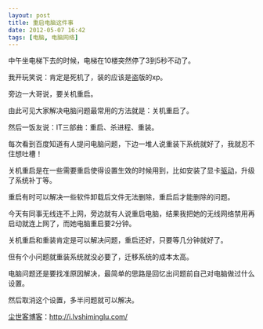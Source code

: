 ```yaml
---
layout: post
title: 重启电脑这件事
date: 2012-05-07 16:42
tags: [电脑, 电脑网络]
---
```

中午坐电梯下去的时候，电梯在10楼突然停了3到5秒不动了。

我开玩笑说：肯定是死机了，装的应该是盗版的xp。

旁边一大哥说，要关机重启。

由此可见大家解决电脑问题最常用的方法就是：关机重启了。

然后一饭友说：IT三部曲：重启、杀进程、重装。

每次看到百度知道有人提问电脑问题，下边一堆人说重装下系统就好了，我就忍不住想吐槽！

关机重启是在一些需要重启使得设置生效的时候用到，比如安装了显卡<a href="http://i.lvshiminglu.com/tag/%E9%A9%B1%E5%8A%A8">驱动</a>，升级了系统补丁等。

重启有时可以解决一些软件卸载后文件无法删除，重启后才能删除的问题。

今天有同事无线连不上网，旁边就有人说重启电脑，结果我把她的无线网络禁用再启动就连上网了，而她电脑重启要2分钟。

关机重启和重装肯定是可以解决问题，重启还好，只要等几分钟就好了。

但有个小问题就重装系统就没必要了，迁移系统的成本太高。

电脑问题还是要找准原因解决，最简单的思路是回忆出问题前自己对电脑做过什么设置。

然后取消这个设置，多半问题就可以解决。

<a href="http://i.lvshiminglu.com/">尘世客博客</a>：<a href="http://i.lvshiminglu.com/">http://i.lvshiminglu.com/</a>

